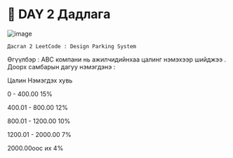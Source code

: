 # 📌 DAY 2 Дадлага
![image](https://github.com/user-attachments/assets/f3463bd8-ae3b-4059-8f07-4eaec18ae1f6)

    Дасгал 2 LeetCode : Design Parking System 
  Өгүүлбэр : ABC компани нь ажилчидийнхаа цалинг нэмэхээр шийджээ . Доорх самбарын дагуу нэмэгдэнэ :
  
   Цалин                Нэмэгдэх хувь         
   
0 - 400.00                  15%

400.01 - 800.00             12%

800.01 - 1200.00            10%

1200.01 - 2000.00            7%

2000.00ooc их                4%


